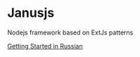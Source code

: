 Janusjs
========

Nodejs framework based on  ExtJs patterns

[Getting Started in Russian](http://habrahabr.ru/post/269791/) 
